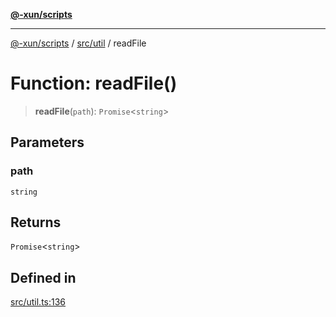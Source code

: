 [**@-xun/scripts**](../../../README.md)

***

[@-xun/scripts](../../../README.md) / [src/util](../README.md) / readFile

# Function: readFile()

> **readFile**(`path`): `Promise`\<`string`\>

## Parameters

### path

`string`

## Returns

`Promise`\<`string`\>

## Defined in

[src/util.ts:136](https://github.com/Xunnamius/xscripts/blob/12020afea79f1ec674174f8cb4103ac0b46875c5/src/util.ts#L136)
